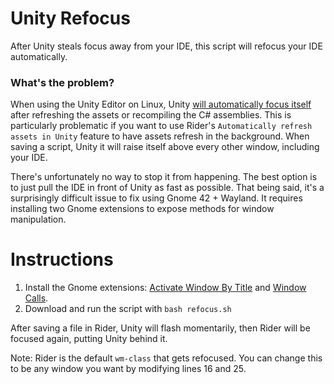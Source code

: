 # Unity Refocus
After Unity steals focus away from your IDE, this script will refocus your IDE automatically.

### What's the problem?
When using the Unity Editor on Linux, Unity [will automatically focus itself](https://discussions.unity.com/t/anyone-know-of-a-way-to-restrict-the-editor-window-from-stealing-focus-and-raising-on-window-events/901340) after refreshing the assets or recompiling the C# assemblies. This is particularly problematic if you want to use Rider's `Automatically refresh assets in Unity` feature to have assets refresh in the background. When saving a script, Unity it will raise itself above every other window, including your IDE.

There's unfortunately no way to stop it from happening. The best option is to just pull the IDE in front of Unity as fast as possible. That being said, it's a surprisingly difficult issue to fix using Gnome 42 + Wayland. It requires installing two Gnome extensions to expose methods for window manipulation.

# Instructions
1. Install the Gnome extensions: [Activate Window By Title](https://extensions.gnome.org/extension/5021/activate-window-by-title/) and [Window Calls](https://extensions.gnome.org/extension/4724/window-calls/).
2. Download and run the script with `bash refocus.sh`

After saving a file in Rider, Unity will flash momentarily, then Rider will be focused again, putting Unity behind it.

Note: Rider is the default `wm-class` that gets refocused. You can change this to be any window you want by modifying lines 16 and 25.
